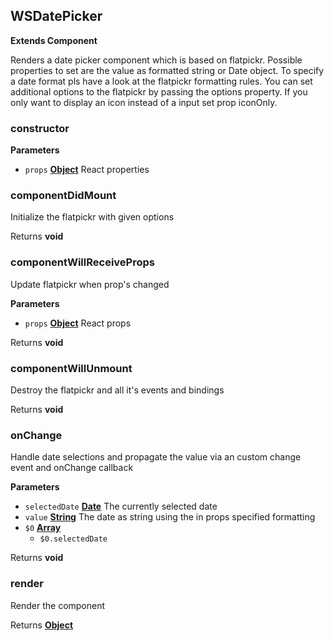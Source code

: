 <!-- Generated by documentation.js. Update this documentation by updating the source code. -->

## WSDatePicker

**Extends Component**

Renders a date picker component which is based on flatpickr.
Possible properties to set are the value as formatted string or Date object.
To specify a date format pls have a look at the flatpickr formatting rules.
You can set additional options to the flatpickr by passing the options property.
If you only want to display an icon instead of a input set prop iconOnly.

### constructor

**Parameters**

-   `props` **[Object](https://developer.mozilla.org/en-US/docs/Web/JavaScript/Reference/Global_Objects/Object)** React properties

### componentDidMount

Initialize the flatpickr with given options

Returns **void** 

### componentWillReceiveProps

Update flatpickr when prop's changed

**Parameters**

-   `props` **[Object](https://developer.mozilla.org/en-US/docs/Web/JavaScript/Reference/Global_Objects/Object)** React props

Returns **void** 

### componentWillUnmount

Destroy the flatpickr and all it's events and bindings

Returns **void** 

### onChange

Handle date selections and propagate the value via an custom change event and onChange callback

**Parameters**

-   `selectedDate` **[Date](https://developer.mozilla.org/en-US/docs/Web/JavaScript/Reference/Global_Objects/Date)** The currently selected date
-   `value` **[String](https://developer.mozilla.org/en-US/docs/Web/JavaScript/Reference/Global_Objects/String)** The date as string using the in props specified formatting
-   `$0` **[Array](https://developer.mozilla.org/en-US/docs/Web/JavaScript/Reference/Global_Objects/Array)** 
    -   `$0.selectedDate`  

Returns **void** 

### render

Render the component

Returns **[Object](https://developer.mozilla.org/en-US/docs/Web/JavaScript/Reference/Global_Objects/Object)** 
